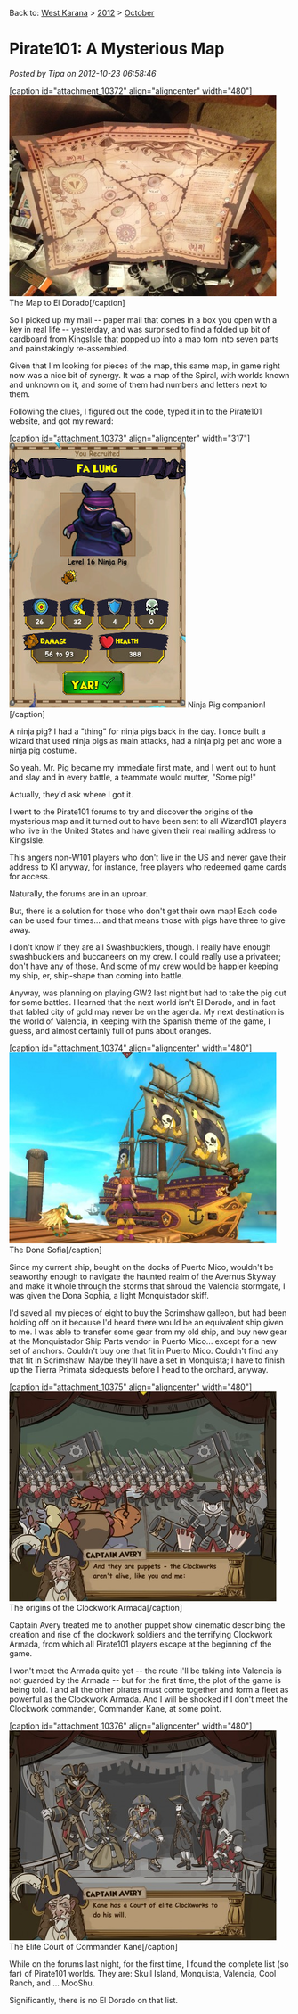 Back to: [West Karana](/posts/westkarana.md) > [2012](/posts/2012/westkarana.md) > [October](./westkarana.md)
# Pirate101: A Mysterious Map

*Posted by Tipa on 2012-10-23 06:58:46*

[caption id="attachment\_10372" align="aligncenter" width="480"][![](../../../uploads/2012/10/IMG_7463-480x360.jpg "The Map to El Dorado")](../../../uploads/2012/10/IMG_7463.jpg) The Map to El Dorado[/caption]

So I picked up my mail -- paper mail that comes in a box you open with a key in real life -- yesterday, and was surprised to find a folded up bit of cardboard from KingsIsle that popped up into a map torn into seven parts and painstakingly re-assembled.

Given that I'm looking for pieces of the map, this same map, in game right now was a nice bit of synergy. It was a map of the Spiral, with worlds known and unknown on it, and some of them had numbers and letters next to them.

Following the clues, I figured out the code, typed it in to the Pirate101 website, and got my reward:

[caption id="attachment\_10373" align="aligncenter" width="317"][![](../../../uploads/2012/10/Pirate-2012-10-22-21-04-06-38.jpg "Ninja Pig companion!")](../../../uploads/2012/10/Pirate-2012-10-22-21-04-06-38.jpg) Ninja Pig companion![/caption]

A ninja pig? I had a "thing" for ninja pigs back in the day. I once built a wizard that used ninja pigs as main attacks, had a ninja pig pet and wore a ninja pig costume.

So yeah. Mr. Pig became my immediate first mate, and I went out to hunt and slay and in every battle, a teammate would mutter, "Some pig!"

Actually, they'd ask where I got it.

I went to the Pirate101 forums to try and discover the origins of the mysterious map and it turned out to have been sent to all Wizard101 players who live in the United States and have given their real mailing address to KingsIsle.

This angers non-W101 players who don't live in the US and never gave their address to KI anyway, for instance, free players who redeemed game cards for access.

Naturally, the forums are in an uproar.

But, there is a solution for those who don't get their own map! Each code can be used four times... and that means those with pigs have three to give away.

I don't know if they are all Swashbucklers, though. I really have enough swashbucklers and buccaneers on my crew. I could really use a privateer; don't have any of those. And some of my crew would be happier keeping my ship, er, ship-shape than coming into battle.

Anyway, was planning on playing GW2 last night but had to take the pig out for some battles. I learned that the next world isn't El Dorado, and in fact that fabled city of gold may never be on the agenda. My next destination is the world of Valencia, in keeping with the Spanish theme of the game, I guess, and almost certainly full of puns about oranges.

[caption id="attachment\_10374" align="aligncenter" width="480"][![](../../../uploads/2012/10/Pirate-2012-10-23-07-43-58-49-480x342.jpg "The Dona Sofia")](../../../uploads/2012/10/Pirate-2012-10-23-07-43-58-49.jpg) The Dona Sofia[/caption]

Since my current ship, bought on the docks of Puerto Mico, wouldn't be seaworthy enough to navigate the haunted realm of the Avernus Skyway and make it whole through the storms that shroud the Valencia stormgate, I was given the Dona Sophia, a light Monquistador skiff.

I'd saved all my pieces of eight to buy the Scrimshaw galleon, but had been holding off on it because I'd heard there would be an equivalent ship given to me. I was able to transfer some gear from my old ship, and buy new gear at the Monquistador Ship Parts vendor in Puerto Mico... except for a new set of anchors. Couldn't buy one that fit in Puerto Mico. Couldn't find any that fit in Scrimshaw. Maybe they'll have a set in Monquista; I have to finish up the Tierra Primata sidequests before I head to the orchard, anyway.

[caption id="attachment\_10375" align="aligncenter" width="480"][![](../../../uploads/2012/10/Pirate-2012-10-22-20-09-52-74-480x376.jpg "The origins of the Clockwork Armada")](../../../uploads/2012/10/Pirate-2012-10-22-20-09-52-74.jpg) The origins of the Clockwork Armada[/caption]

Captain Avery treated me to another puppet show cinematic describing the creation and rise of the clockwork soldiers and the terrifying Clockwork Armada, from which all Pirate101 players escape at the beginning of the game.

I won't meet the Armada quite yet -- the route I'll be taking into Valencia is not guarded by the Armada -- but for the first time, the plot of the game is being told. I and all the other pirates must come together and form a fleet as powerful as the Clockwork Armada. And I will be shocked if I don't meet the Clockwork commander, Commander Kane, at some point.

[caption id="attachment\_10376" align="aligncenter" width="480"][![](../../../uploads/2012/10/Pirate-2012-10-22-20-10-18-76-480x376.jpg "The Elite Court of Commander Kane")](../../../uploads/2012/10/Pirate-2012-10-22-20-10-18-76.jpg) The Elite Court of Commander Kane[/caption]

While on the forums last night, for the first time, I found the complete list (so far) of Pirate101 worlds. They are: Skull Island, Monquista, Valencia, Cool Ranch, and ... MooShu.

Significantly, there is no El Dorado on that list.

